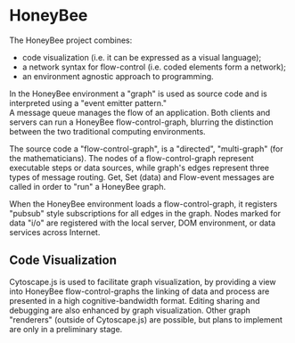 HoneyBee
========
The HoneyBee project combines: 
 * code visualization (i.e. it can be expressed as a visual language);
 * a network syntax for flow-control (i.e. coded elements form a network);
 * an environment agnostic approach to programming.

In the HoneyBee environment a "graph" is used as source code and is interpreted using a "event emitter pattern."  
A message queue manages the flow of an application. Both clients and servers can run a HoneyBee flow-control-graph, blurring the distinction 
between the two traditional computing environments. 

The source code a "flow-control-graph", is a "directed", "multi-graph" (for the mathematicians). 
The nodes of a flow-control-graph represent executable steps or data sources, 
while graph's edges represent three types of message routing. Get, Set (data) and Flow-event messages are called in order to "run" a HoneyBee graph.

When the HoneyBee environment loads a flow-control-graph, it registers "pubsub" style subscriptions for all edges in
the graph. Nodes marked for data "i/o" are registered with the local server, DOM environment, or data services across Internet. 

Code Visualization
-------------

Cytoscape.js is used to facilitate graph visualization, by providing a view into HoneyBee flow-control-graphs the linking of data and process are presented in a high cognitive-bandwidth format. 
Editing sharing and debugging are also enhanced by graph visualization.
Other graph "renderers" (outside of Cytoscape.js) are possible, but plans to implement are only in a preliminary stage.
